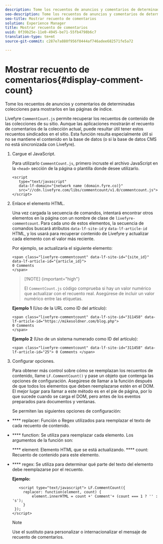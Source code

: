 ```yaml
---
description: Tome los recuentos de anuncios y comentarios de determinadas colecciones para mostrarlos en las páginas de índice.
seo-description: Tome los recuentos de anuncios y comentarios de determinadas colecciones para mostrarlos en las páginas de índice.
seo-title: Mostrar recuento de comentarios
solution: Experience Manager
title: Mostrar recuento de comentarios
uuid: 0f39b25e-11e0-4945-be71-55fb4798b6c7
translation-type: tm+mt
source-git-commit: c287e7a880f956f0444af746adee682571fe5a72

---
```



# Mostrar recuento de comentarios{#display-comment-count}

Tome los recuentos de anuncios y comentarios de determinadas colecciones para mostrarlos en las páginas de índice.

Livefyre `CommentCount.js` permite recuperar los recuentos de contenido de las colecciones de su sitio. Aunque las aplicaciones mostrarán el recuento de comentarios de la colección actual, puede resultar útil tener estos recuentos sindicados en el sitio. Esta función resulta especialmente útil si no se mantiene el contenido en la base de datos (o si la base de datos CMS no está sincronizada con Livefyre).

1. Cargue el JavaScript.

   Para utilizarlo `CommentCount.js`, primero incruste el archivo JavaScript en la `<head>` sección de la página o plantilla donde desee utilizarlo.

   ```
   <script 
      type="text/javascript" 
      data-lf-domain="{network name (domain.fyre.co)}" 
      src="//cdn.livefyre.com/libs/commentcount/v1.0/commentcount.js"> 
   </script>
   ```

1. Enlace el elemento HTML.

   Una vez cargada la secuencia de comandos, intentará encontrar otros elementos en la página con un nombre de clase de `livefyre-commentcount`. Para cada uno de estos elementos, la secuencia de comandos buscará atributos `data-lf-site-id` y `data-lf-article-id` HTML, y los usará para recuperar contenido de Livefyre y actualizar cada elemento con el valor más reciente.

   Por ejemplo, se actualizaría el siguiente elemento:

   ```
   <span class="livefyre-commentcount" data-lf-site-id="{site_id}" data-lf-article-id="{article_id}"> 
   0 Comments  
   </span>
   ```

   >[!NOTE] {important="high"}
   >
   >El `CommentCount.js` código comprueba si hay un valor numérico que actualizar con el recuento real. Asegúrese de incluir un valor numérico entre las etiquetas.

   **Ejemplo 1** (Uso de la URL como ID del artículo):

   ```
   <span class="livefyre-commentcount" data-lf-site-id="311458" data-lf-article-id="https://mikesoldner.com/blog.php">  
   0 Comments  
   </span>
   ```

   **Ejemplo 2** (Uso de un sistema numerado como ID del artículo):

   ```
   <span class="livefyre-commentcount" data-lf-site-id="311458" data-lf-article-id="25"> 0 Comments </span>
   ```

1. Configurar opciones.

   Para obtener más control sobre cómo se reemplazan los recuentos de contenido, llame `LF.CommentCount()` y pase un objeto que contenga las opciones de configuración. Asegúrese de llamar a la función después de que todos los elementos que deben reemplazarse estén en el DOM. El mejor lugar para llamar a este método es en el pie de página, por lo que sucede cuando se carga el DOM, pero antes de los eventos preparados para documentos y ventanas.

   Se permiten las siguientes opciones de configuración:

* **** replacer: Función o Regex utilizados para reemplazar el texto de cada recuento de contenido.

* **** function: Se utiliza para reemplazar cada elemento. Los argumentos de la función son:

   **** element: Elemento HTML que se está actualizando.
   **** count: Recuento de contenido para este elemento.

* **** regex: Se utiliza para determinar qué parte del texto del elemento debe reemplazarse por el recuento.

   **Ejemplo:**

   ```
      <script type="text/javascript"> LF.CommentCount({ 
        replacer: function(element, count) { 
            element.innerHTML = count +' Comment'+ (count === 1 ? '' : 's'); 
        } 
    }); 
   </script>
   ```

   >[!NOTE]
   >
   >Use el sustituto para personalizar o internacionalizar el mensaje de recuento de comentarios.
